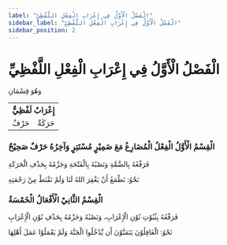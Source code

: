```yaml
---
label: "الْفَصْلُ الْأَوَّلُ فِي إِعْرَابِ الْفِعْلِ اللَّفْظِيِّ"
sidebar_label: "الْفَصْلُ الْأَوَّلُ فِي إِعْرَابِ الْفِعْلِ اللَّفْظِيِّ"
sidebar_position: 2
---
```


# الْفَصْلُ الْأَوَّلُ فِي إِعْرَابِ الْفِعْلِ اللَّفْظِيِّ

 وَهُوَ قِسْمَانِ

<table>
    <tr>
        <th colspan="2">إِعْرَابٌ لَفْظِيٌّ</th>
    </tr>
    <tr>
        <td>حَرْفٌ</td>
        <td>حَرَكَةٌ</td>
    </tr>
</table>

### الْقِسْمُ الْأَوَّلُ الْفِعْلُ الْمُضَارِعُ مَعَ ضَمِيْرٍ مُسْتَتِرٍ وَآخِرُهُ حَرْفٌ صَحِيْحٌ

فَرَفْعُهُ بِالضَّمَّةِ وَنَصْبُهُ بِالْفَتْحَةِ وَجَزْمُهُ بِحَذْفِ الْحَرَكَةِ

نَحْوُ: نَطْمَعُ أَنْ يَغْفِرَ اللهُ لَنَا وَلَمْ نَقْنَطْ مِنْ رَحْمَتِهِ

### الْقِسْمُ الثَّانِيْ الْأَفْعَالُ الْخَمْسَةُ

 فَرَفْعُهُ بِثُبُوْتِ نُوْنِ الْإِعْرَابِ، وَنَصْبُهُ وَجَزْمُهُ بِحَذْفِ نُوْنِ الْإِعْرَابِ

 نَحْوُ: الْغَافِلُوْنَ يَتَمَنَّوْنَ أَن يَّدْخُلُوا الْجَنَّةَ وَلَمْ يَعْمَلُوْا عَمَلَ أَهْلِهَا

